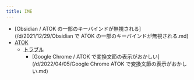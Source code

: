 ```yaml
---
title: IME
---
```



- [Obsidian / ATOK の一部のキーバインドが無視される](/d/2021/12/29/Obsidian で ATOK の一部のキーバインドが無視される.md)
- [ATOK](/n/PGM/IME/ATOK/index.md)
    - [トラブル](/n/PGM/IME/ATOK/トラブル/index.md)
        - [Google Chrome / ATOK で変換文節の表示がおかしい](/d/2022/04/05/Google Chrome ATOK で変換文節の表示がおかしい.md)




